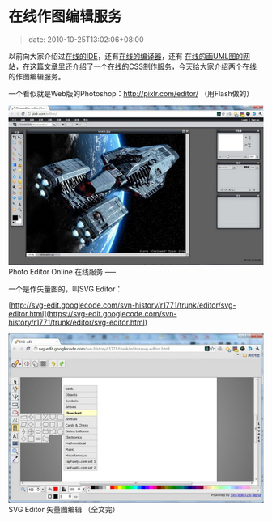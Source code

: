 # 在线作图编辑服务
>date: 2010-10-25T13:02:06+08:00


以前向大家介绍过[在线的IDE](https://coolshell.cn/articles/1883.html)，还有[在线的编译器](https://coolshell.cn/articles/1310.html)，还有 [在线的画UML图的网站](https://coolshell.cn/articles/776.html)，在[这篇文章里](https://coolshell.cn/articles/3013.html)还介绍了一个[在线的CSS制作服务](http://css3.mikeplate.com/)，今天给大家介绍两个在线的作图编辑服务。


一个看似就是Web版的Photoshop：<http://pixlr.com/editor/> （用Flash做的）


[![](/assets/images/coolshell.cn/wp-content/uploads/2010/10/Photo-editor.jpg "Photo Editor Online")](http://pixlr.com/editor/)Photo Editor Online 在线服务
—–


一个是作矢量图的，叫SVG Editor：


[http://svg-edit.googlecode.com/svn-history/r1771/trunk/editor/svg-editor.html](https://svg-edit.googlecode.com/svn-history/r1771/trunk/editor/svg-editor.html)



[![](/assets/images/coolshell.cn/wp-content/uploads/2010/10/svg-editor.jpg "svg Editor")](https://svg-edit.googlecode.com/svn-history/r1771/trunk/editor/svg-editor.html)SVG Editor 矢量图编辑
（全文完）


